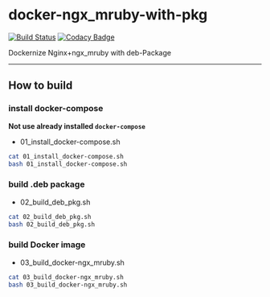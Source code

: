 # docker-ngx_mruby-with-pkg

[![Build Status](https://travis-ci.org/snickerjp/docker-ngx_mruby-with-pkg.svg?branch=master)](https://travis-ci.org/snickerjp/docker-ngx_mruby-with-pkg)
[![Codacy Badge](https://api.codacy.com/project/badge/Grade/1decb38dac5f4ad2be55cd7d711b5b14)](https://www.codacy.com/manual/snickerjp/docker-ngx_mruby-with-pkg?utm_source=github.com&amp;utm_medium=referral&amp;utm_content=snickerjp/docker-ngx_mruby-with-pkg&amp;utm_campaign=Badge_Grade)

Dockernize Nginx+ngx_mruby with deb-Package

---

## How to build

### install docker-compose

**Not use already installed `docker-compose`**

*  01_install_docker-compose.sh

```sh
cat 01_install_docker-compose.sh
bash 01_install_docker-compose.sh
```

### build .deb package

*  02_build_deb_pkg.sh

```sh
cat 02_build_deb_pkg.sh
bash 02_build_deb_pkg.sh
```

### build Docker image

*  03_build_docker-ngx_mruby.sh

```sh
cat 03_build_docker-ngx_mruby.sh
bash 03_build_docker-ngx_mruby.sh
```
